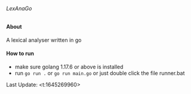 ###### LexAnaGo

#### About

A lexical analyser written in go

#### How to run

- make sure golang 1.17.6 or above is installed
- run `go run .` or `go run main.go` or just double click the file runner.bat

Last Update: <t:1645269960>

